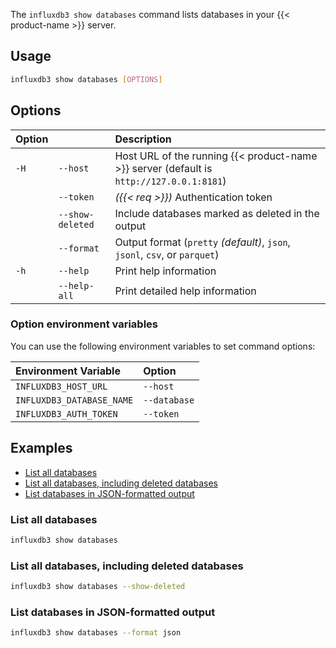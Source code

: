
The `influxdb3 show databases` command lists databases in your
{{< product-name >}} server.

## Usage

<!--pytest.mark.skip-->

```bash
influxdb3 show databases [OPTIONS]
```

## Options

| Option |                  | Description                                                                              |
| :----- | :--------------- | :--------------------------------------------------------------------------------------- |
| `-H`   | `--host`         | Host URL of the running {{< product-name >}} server (default is `http://127.0.0.1:8181`) |
|        | `--token`        | _({{< req >}})_ Authentication token                                                     |
|        | `--show-deleted` | Include databases marked as deleted in the output                                        |
|        | `--format`       | Output format (`pretty` _(default)_, `json`, `jsonl`, `csv`, or `parquet`)               |
| `-h`   | `--help`         | Print help information                                                                   |
|        | `--help-all`     | Print detailed help information                                                          |

### Option environment variables

You can use the following environment variables to set command options:

| Environment Variable      | Option       |
| :------------------------ | :----------- |
| `INFLUXDB3_HOST_URL`      | `--host`     |
| `INFLUXDB3_DATABASE_NAME` | `--database` |
| `INFLUXDB3_AUTH_TOKEN`    | `--token`    |

## Examples

- [List all databases](#list-all-databases)
- [List all databases, including deleted databases](#list-all-databases-including-deleted-databases)
- [List databases in JSON-formatted output](#list-databases-in-json-formatted-output)

### List all databases

<!--pytest.mark.skip-->

```bash
influxdb3 show databases
```

### List all databases, including deleted databases

<!--pytest.mark.skip-->

```bash
influxdb3 show databases --show-deleted
```

### List databases in JSON-formatted output

<!--pytest.mark.skip-->

```bash
influxdb3 show databases --format json
```
